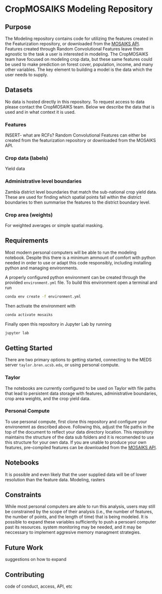 # CropMOSAIKS Modeling Repository

## Purpose

The Modeling repository contains code for utilizing the features created in the Featurization repository, or downloaded from the [MOSAIKS API](https://nadar.gspp.berkeley.edu/home/index/?next=/portal/index/). Features created through Random Convolutional Features leave them agnostic to the task a user is interested in modeling. The CropMOSAIKS team have focused on modeling crop data, but these same features could be used to make prediction on forest cover, population, income, and many other variables. The key element to building a model is the data which the user needs to supply.

## Datasets

No data is hosted directly in this repository. To request access to data please contact the CropMOSAIKS team. Below we describe the data that is used and in what context it is used. 

### Features

INSERT- what are RCFs? Random Convolutional Features can either be created from the featurization repository or downloaded from the MOSAIKS API. 

### Crop data (labels)

Yield data

### Administrative level boundaries

Zambia district level boundaries that match the sub-national crop yield data. These are used for finding which spatial points fall within the district boundaries to then summarise the features to the district boundary level. 

### Crop area (weights)

For weighted averages or simple spatial masking.

## Requirements

Most modern personal computers will be able to run the modeling notebook. Despite this there is a minimum ammount of comfort with python needed in order to use or adapt this code responsibly, including installing python and managing environments. 

A properly configured python environment can be created through the provided `environment.yml` file. To build this environment open a terminal and run 
```bash
conda env create -f environment.yml
```
Then activate the environment with 
```bash
conda activate mosaiks
```
Finally open this repository in Jupyter Lab by running 
```bash
jupyter lab
```

## Getting Started

There are two primary options to getting started, connecting to the MEDS server `taylor.bren.ucsb.edu`, or using personal compute. 

### Taylor
The notebooks are currently configured to be used on Taylor with file paths that lead to persistent data storage with features, administrative boundaries, crop area weights, and the crop yield data. 

### Personal Compute
To use personal compute, first clone this repository and configure your environemnt as described above. Following this, adjust the file paths in the top of the document to reflect your data directory location. This repository maintains the structure of the data sub folders and it is recomended to use this structure for your own data. If you are unable to produce your own features, pre-compiled features can be downloaded from the [MOSAIKS API](https://nadar.gspp.berkeley.edu/home/index/?next=/portal/index/).

## Notebooks

It is possible and even likely that the user supplied data will be of lower resolution than the feature data. 
Modeling, rasters

## Constraints

While most personal computers are able to run this analysis, users may still be constrained by the scope of their analysis (i.e., the number of features, the number of points, and the length of time) that is being modeled. It is possible to expand these variables sufficiently to push a persoanl computer past its resources. system monitoring may be needed, and it may be neccessary to implement aggresive memory managment strategies. 

## Future Work

suggestions on how to expand

## Contributing

code of conduct, access, API, etc
